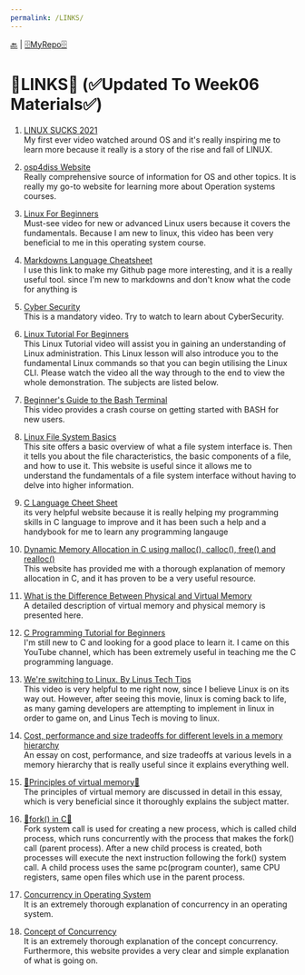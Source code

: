 ```yaml
---
permalink: /LINKS/
---
```


[🔙](https://bilhudapramana.github.io/os212/) | [🗄MyRepo🗄](https://github.com/bilhudapramana/os212) 

# 🔗LINKS🔗 (✅Updated To Week06 Materials✅)

1. [LINUX SUCKS 2021](https://www.youtube.com/watch?v=WtJ9T_IJOPE&t=87s) <br>
   My first ever video watched around OS and it's really inspiring me to learn more because it really is a story of the rise and fall of LINUX. <br>

2. [osp4diss Website](https://osp4diss.vlsm.org/osp-115.html) <br>
   Really comprehensive source of information for OS and other topics. It is really my go-to website for learning more about Operation systems courses.

3. [Linux For Beginners](https://www.youtube.com/watch?v=CpTfQ-q6MPU) <br>
   Must-see video for new or advanced Linux users because it covers the fundamentals. Because I am new to linux, this video has been very beneficial to me in this operating system    course.
   
4. [Markdowns Language Cheatsheet](https://www.markdownguide.org/cheat-sheet/) <br>
   I use this link to make my Github page more interesting, and it is a really useful tool. since I'm new to markdowns and don't know what the code for anything is

5. [Cyber Security](https://www.youtube.com/watch?v=rcDO8km6R6c) <br>
   This is a mandatory video. Try to watch to learn about CyberSecurity.

6. [Linux Tutorial For Beginners](https://www.youtube.com/watch?v=v_1zB2WNN14) <br>
   This Linux Tutorial video will assist you in gaining an understanding of Linux administration. This Linux lesson will also introduce you to the fundamental Linux commands so      that you can begin utilising the Linux CLI. Please watch the video all the way through to the end to view the whole demonstration. The subjects are listed below.
   
7. [Beginner's Guide to the Bash Terminal](https://www.youtube.com/watch?v=oxuRxtrO2Ag) <br>
   This video provides a crash course on getting started with BASH for new users.
   
8. [Linux File System Basics](https://www.dummies.com/computers/operating-systems/linux/linux-file-system-basics/) <br>
   This site offers a basic overview of what a file system interface is. Then it tells you about the file characteristics, the basic components of a file, and how to use it.        This website is useful since it allows me to understand the fundamentals of a file system interface without having to delve into higher information.
   
9. [C Language Cheet Sheet](https://www.programiz.com/c-programming) <br>
   its very helpful website because it is really helping my programming skills in C language to improve and it has been such a help and a handybook for me to learn any              programming langauge

10. [Dynamic Memory Allocation in C using malloc(), calloc(), free() and realloc()](https://www.geeksforgeeks.org/dynamic-memory-allocation-in-c-using-malloc-calloc-free-and-realloc/) <br>
   This website has provided me with a thorough explanation of memory allocation in C, and it has proven to be a very useful resource.
   
11. [What is the Difference Between Physical and Virtual Memory](https://pediaa.com/what-is-the-difference-between-physical-and-virtual-memory/) <br>
   A detailed description of virtual memory and physical memory is presented here.

12. [C Programming Tutorial for Beginners](https://www.youtube.com/watch?v=KJgsSFOSQv0) <br>
   I'm still new to C and looking for a good place to learn it. I came on this YouTube channel, which has been extremely useful in teaching me the C programming language.
   
13. [We're switching to Linux. By Linus Tech Tips](https://www.youtube.com/watch?v=rHpWKPfvTmM) <br>
   This video is very helpful to me right now, since I believe Linux is on its way out. However, after seeing this movie, linux is coming back to life, as many gaming developers    are attempting to implement in linux in order to game on, and Linus Tech is moving to linux.
   
14. [Cost, performance and size tradeoffs for different levels in a memory hierarchy](https://dl.acm.org/doi/abs/10.1145/633617.803551) <br>
   An essay on cost, performance, and size tradeoffs at various levels in a memory hierarchy that is really useful since it explains everything well.
   
15. [📝Principles of virtual memory📝](http://www.cburch.com/books/vm/index.html) <br>
   The principles of virtual memory are discussed in detail in this essay, which is very beneficial since it thoroughly explains the subject matter.
   
16. [🍴fork() in C🍴](https://www.geeksforgeeks.org/fork-system-call/) <br>
   Fork system call is used for creating a new process, which is called child process, which runs concurrently with the process that makes the fork() call (parent process). After a new child process is created, both processes will execute the next instruction following the fork() system call. A child process uses the same pc(program counter), same CPU registers, same open files which use in the parent process.
      
17. [Concurrency in Operating System](https://www.geeksforgeeks.org/concurrency-in-operating-system/#:~:text=It%20enable%20to%20run%20multiple%20applications%20at%20the%20same%20time.&text=It%20enables%20that%20the%20resources,be%20used%20for%20other%20applications.&text=Without%20concurrency%2C%20each%20application%20has,next%20one%20can%20be%20run.&text=It%20enables%20the%20better%20performance%20by%20the%20operating%20system.) <br>
   It is an extremely thorough explanation of concurrency in an operating system.
  
18. [Concept of Concurrency](https://sceweb.uhcl.edu/helm/RationalUnifiedProcess/process/workflow/ana_desi/co_cncry.htm) <br>
   It is an extremely thorough explanation of the concept concurrency. Furthermore, this website provides a very clear and simple explanation of what is going on.
